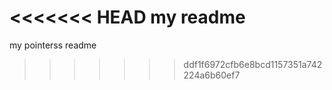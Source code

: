 <<<<<<< HEAD
my readme
=======
my pointerss readme
>>>>>>> ddf1f6972cfb6e8bcd1157351a742224a6b60ef7
